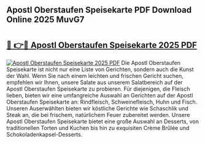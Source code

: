 ## Apostl Oberstaufen Speisekarte PDF Download Online 2025 MuvG7

# <h2><a href="http://gc99etf.nevu.top/?p=Apostl+Oberstaufen+Speisekarte">🔗 👉🔴 Apostl Oberstaufen Speisekarte 2025 PDF</a></h2>

[![Apostl Oberstaufen Speisekarte 2025 PDF](https://i.imgur.com/dBaPXMq.png)](http://gc99etf.nevu.top/?p=Apostl+Oberstaufen+Speisekarte)
Die Apostl Oberstaufen Speisekarte ist nicht nur eine Liste von Gerichten, sondern auch die Kunst der Wahl. Wenn Sie nach einem leichten und frischen Gericht suchen, empfehlen wir Ihnen, unsere Salate aus unserem Salatbereich auf der Apostl Oberstaufen Speisekarte zu probieren. Für diejenigen, die Fleisch lieben, bieten wir eine umfangreiche Auswahl an Gerichten auf der Apostl Oberstaufen Speisekarte an: Rindfleisch, Schweinefleisch, Huhn und Fisch. Unseren Auserwählten bieten wir köstliche Gerichte wie Schaschlik und Steak an, die bei frischem, natürlichem Feuer zubereitet werden. Unsere Apostl Oberstaufen Speisekarte bietet eine große Auswahl an Desserts, von traditionellen Torten und Kuchen bis hin zu exquisiten Crème Brûlée und Schokoladenkapsel-Desserts.
